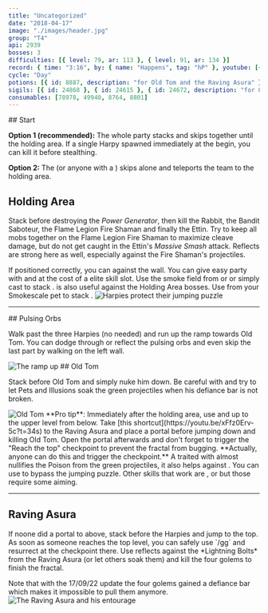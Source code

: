 ```yaml
---
title: "Uncategorized"
date: "2018-04-17"
image: "./images/header.jpg"
group: "T4"
api: 2939
bosses: 3
difficulties: [{ level: 79, ar: 113 }, { level: 91, ar: 134 }]
record: { time: "3:16", by: { name: "Happens", tag: "hP" }, youtube: [{ id: "fMB69jScHWg", name: "Never Moa", specialization: "Tempest" }, { id: "1HptYqPzPZE", name: "Midnightz", specialization: "Tempest" }]}
cycle: "Day"
potions: [{ id: 8887, description: "for Old Tom and the Raving Asura" }]
sigils: [{ id: 24868 }, { id: 24615 }, { id: 24672, description: "for Old Tom and the Raving Asura" }]
consumables: [78978, 49940, 8764, 8801]
---
```


<Grid>
<Column>
## Start

**Option 1 (recommended):** The whole party stacks <Effect name="stealth"/> and skips together until the holding area. If a single Harpy spawned immediately at the begin, you can kill it before stealthing.

**Option 2:** The <Specialization name="mesmer"/> (or anyone with a <Item id="78978"/>) skips alone and teleports the team to the holding area.

## <Boss/> Holding Area

Stack <Boon name="might"/> before destroying the _Power Generator_, then kill the Rabbit, the Bandit Saboteur, the Flame Legion Fire Shaman and finally the Ettin. Try to keep all mobs together on the Flame Legion Fire Shaman to maximize cleave damage, but do not get caught in the Ettin's _Massive Smash_ attack. Reflects are strong here as well, especially against the Fire Shaman's projectiles.

<Tips>
    <Tip specialization="elementalist">If positioned correctly, you can <Skill id="5697"/> against the wall.</Tip>
</Tips>
</Column>

<Column width="7" compact>
<Tips>
    <Tip specialization="mesmer">You can give easy party <Effect name="stealth"/> with <Skill id="10245"/> and <Trait id="674"/> at the cost of a elite skill slot.</Tip>    
    <Tip specialization="thief">Use the smoke field from <Skill id="13113"/> or <Skill id="14184"/> or simply cast <Skill id="13117"/> to stack <Effect name="stealth"/>.    
        <Skill id="14184"/> is also useful against the Holding Area bosses.</Tip>
    <Tip specialization="ranger">Use <Skill id="31568"/> from your Smokescale pet to stack <Effect name="stealth"/>.</Tip>
</Tips>

<Image src="./images/harpies_jp.jpg" title="Harpies protect their jumping puzzle"/>
</Column>
</Grid>

---

<Grid>
<Row>
<Column>
## Pulsing Orbs

Walk past the three Harpies (no <Effect name="stealth"/> needed) and run up the ramp towards Old Tom. You can dodge through or reflect the pulsing orbs and even skip the last part by walking on the left wall.
</Column>

<Column width="5" compact>
<Image src="./images/pulsing_orbs.jpg" title="The ramp up" compact/>
</Column>
</Row>

<Row>
<Column>
## <Boss/> Old Tom <Item id="8887" text="false"/><Item id="24672" text="false"/>

Stack <Boon name="might"/> before Old Tom and simply nuke him down. Be careful with <Effect name="agony"/> and try to let Pets and Illusions soak the green projectiles when his defiance bar is not broken.

<Image src="./images/old_tom.jpg" title="Old Tom"/>
</Column>
<Column>
<Tips>
    <Tip specialization="mesmer">**Pro tip**: Immediately after the holding area, use <Item id="49940"/> and <Skill id="10200"/> up to the upper level from below. Take [this shortcut](https://youtu.be/xFfz0Erv-5c?t=34s) to the Raving Asura and place a portal before jumping down and killing Old Tom. Open the portal afterwards and don't forget to trigger the "Reach the top" checkpoint to prevent the fractal from bugging.    
        **Actually, anyone can do this and trigger the checkpoint.**</Tip>
    <Tip specialization="ranger">A <Skill id="12489"/> traited with <Trait id="1075"/> almost nullifies the Poison from the green projectiles, it also helps against <Instability name="Afflicted"/>.</Tip>
    <Tip specialization="guardian">You can use <Skill id="30783"/> to bypass the jumping puzzle.    
        Other skills that work are <Skill id="9080"/>, <Skill id="14366"/> or <Skill id="45230"/> but those require some aiming.</Tip>
</Tips>
</Column>
</Row>
</Grid>

---

## <Boss red/> Raving Asura <Item id="8887" text="false"/><Item id="24672" text="false"/>

<Grid>
<Column>
If noone did a portal to above, stack <Effect name="stealth"/> before the Harpies and jump to the top. As soon as someone reaches the top level, you can safely use `/gg` and resurrect at the checkpoint there. Use reflects against the *Lightning Bolts* from the Raving Asura (or let others soak them) and kill the four golems to finish the fractal.

Note that with the 17/09/22 update the four golems gained a defiance bar which makes it impossible to pull them anymore.
</Column>
<Column width="7" compact>
<Image src="./images/raving_asura.jpg" title="The Raving Asura and his entourage" compact/>
</Column>
</Grid>
